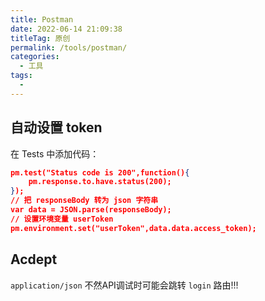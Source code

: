```yaml
---
title: Postman
date: 2022-06-14 21:09:38
titleTag: 原创
permalink: /tools/postman/
categories:
  - 工具
tags:
  - 
---
```


## 自动设置 token
在 Tests 中添加代码：
```json
pm.test("Status code is 200",function(){
    pm.response.to.have.status(200);
});
// 把 responseBody 转为 json 字符串
var data = JSON.parse(responseBody);
// 设置环境变量 userToken 
pm.environment.set("userToken",data.data.access_token);
```

## Acdept
`application/json` 不然API调试时可能会跳转 `login` 路由!!!